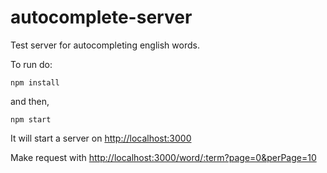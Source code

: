 # autocomplete-server
Test server for autocompleting english words.

To run do:

```npm install```


and then,


```npm start```


It will start a server on [http://localhost:3000](http://localhost:3000)

Make request with [http://localhost:3000/word/:term?page=0&perPage=10](http://localhost:3000/word/:term?page=0&perPage=10)

